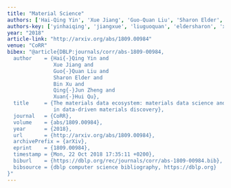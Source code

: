 ```yaml
---
title: "Material Science"
authors: ['Hai-Qing Yin', 'Xue Jiang', 'Guo-Quan Liu', 'Sharon Elder', 'Bin Xu', 'Qing-Jun Zheng', 'Xuan-Hui Qu']
authors-key: ['yinhaiqing', 'jiangxue', 'liuguoquan', 'eldersharon', 'xubin', 'zhengqingjun', 'quxuanhui']
year: "2018"
article-link: "http://arxiv.org/abs/1809.00984"
venue: "CoRR"
bibex: "@article{DBLP:journals/corr/abs-1809-00984,
  author    = {Hai{-}Qing Yin and
               Xue Jiang and
               Guo{-}Quan Liu and
               Sharon Elder and
               Bin Xu and
               Qing{-}Jun Zheng and
               Xuan{-}Hui Qu},
  title     = {The materials data ecosystem: materials data science and its role
               in data-driven materials discovery},
  journal   = {CoRR},
  volume    = {abs/1809.00984},
  year      = {2018},
  url       = {http://arxiv.org/abs/1809.00984},
  archivePrefix = {arXiv},
  eprint    = {1809.00984},
  timestamp = {Mon, 22 Oct 2018 17:35:11 +0200},
  biburl    = {https://dblp.org/rec/journals/corr/abs-1809-00984.bib},
  bibsource = {dblp computer science bibliography, https://dblp.org}
}"
---
```

